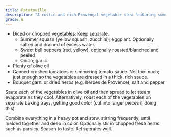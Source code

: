 ```yaml
---
title: Ratatouille
description: "A rustic and rich Provençal vegetable stew featuring summer produce."
grade: E
---
```

- Diced or chopped vegetables. Keep separate.
    - Summer squash (yellow squash, zucchini); eggplant. Optionally salted and drained of excess water.
    - Sweet bell peppers (red, yellow), optionally roasted/blanched and peeled
    - Onion; garlic
- Plenty of olive oil
- Canned crushed tomatoes or simmering tomato sauce. Not too much; just enough so the vegetables are dressed in a thick, rich sauce.
- Bouquet garni or dried herbs (e.g. herbes de Provence); salt and pepper

Saute each of the vegetables in olive oil and then spread to let steam evaporate as they cool. Alternatively, roast each of the vegetables on separate baking trays, getting good color (cut into larger pieces if doing this). 

Combine everything in a heavy pot and stew, stirring frequently, until melded together and deep in color. Optionally stir in chopped fresh herbs such as parsley. Season to taste. Refrigerates well.